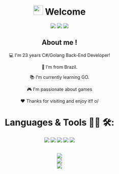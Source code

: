 <h1 align = "center"> <img src=https://github.com/TheDudeThatCode/TheDudeThatCode/blob/master/Assets/Hi.gif?raw=true width="30"> Welcome</h1>


<div align = "Center" >
<a href="mailto:ygorareda@gmail.com" ><code><img src="https://img.shields.io/badge/-ygorareda@gmail.com-c14438?style=flat-square&logo=Gmail&logoColor=white&link=mailto:sakshamtaneja7861@gmail.com"></code></a>
<a href="https://www.linkedin.com/in/ygor-borges-ar%C3%AAda-06934b186/"><code><img src="https://img.shields.io/badge/-YgorBorges-blue?style=flat-square&logo=Linkedin&logoColor=white&link=https://www.linkedin.com/in/YgorBorges/"></code></a>
<a href="https://twitter.com/ygor_areda"><code><img src="https://img.shields.io/badge/-@ygor_areda-1ca0f1?style=flat-square&labelColor=1ca0f1&logo=twitter&logoColor=white&link=https://twitter.com/ygor_areda"></code></a>

 
<h2 align = "center"> About me ! </h2>

:computer: I'm 23 years C#/Golang Back-End Developer!

:house_with_garden: I’m from Brazil.

:books: I’m currently learning GO.

🎮 I'm passionate about games

❤ Thanks for visiting and enjoy it!! o/


<h1> Languages & Tools 👨‍💻 🛠: </h1>

<code><img src="https://img.shields.io/badge/Python-FFD43B?style=for-the-badge&logo=python&logoColor=blue"></code>
<code><img src="https://img.shields.io/badge/C%23-239120?style=for-the-badge&logo=c-sharp&logoColor=white"></code>
<code><img src="https://img.shields.io/badge/HTML5-E34F26?style=for-the-badge&logo=html5&logoColor=white"></code>
<code><img src="https://img.shields.io/badge/CSS3-1572B6?style=for-the-badge&logo=css3&logoColor=white"></code>
<code><img src="https://img.shields.io/badge/PostgreSQL-316192?style=for-the-badge&logo=postgresql&logoColor=white"></code>

<br>
<img align="center" src="https://github-readme-stats.vercel.app/api?username=ygorareda&show_icons=true&theme=dracula&line_height=27" /> 

<br>
 <img align="center" src="https://github-readme-stats.vercel.app/api/top-langs/?username=ygorareda&theme=dracula&hide_langs_below=1" />


<br>
<img src=https://github.com/TheDudeThatCode/TheDudeThatCode/blob/master/Assets/Mario_Gameplay.gif>
